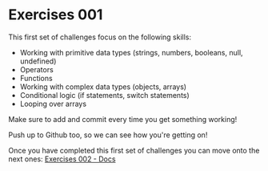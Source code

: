 # Exercises 001

This first set of challenges focus on the following skills:

- Working with primitive data types (strings, numbers, booleans, null, undefined)
- Operators
- Functions
- Working with complex data types (objects, arrays)
- Conditional logic (if statements, switch statements)
- Looping over arrays

Make sure to add and commit every time you get something working!

Push up to Github too, so we can see how you're getting on!

Once you have completed this first set of challenges you can move onto the next ones: [Exercises 002 - Docs](./exercise002.md)
